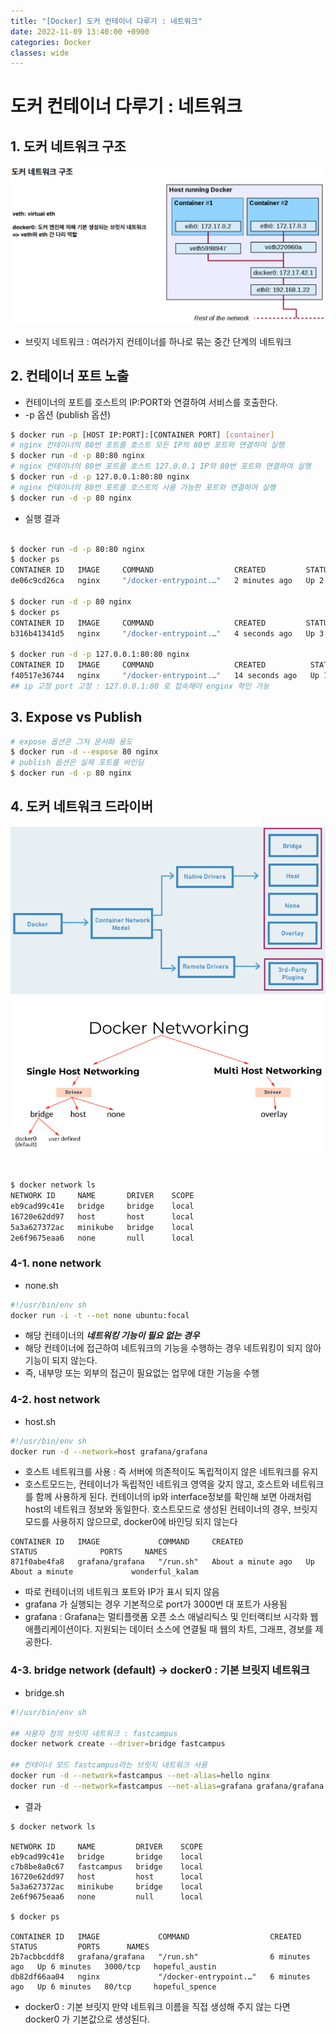 ```yaml
---
title: "[Docker] 도커 컨테이너 다루기 : 네트워크"
date: 2022-11-09 13:40:00 +0900
categories: Docker
classes: wide
---
```


# 도커 컨테이너 다루기 : 네트워크

## 1. 도커 네트워크 구조
![도커 네트워크 구조 01](/images/20221109_docker_network01.png)

- 브릿지 네트워크 : 여러가지 컨테이너를 하나로 묶는 중간 단계의 네트워크

## 2. 컨테이너 포트 노출

- 컨테이너의 포트를 호스트의 IP:PORT와 연결하여 서비스를 호출한다.
- -p 옵션 (publish 옵션)

```bash
$ docker run -p [HOST IP:PORT]:[CONTAINER PORT] [container]
# nginx 컨테이너의 80번 포트를 호스트 모든 IP의 80번 포트와 연결하여 실행
$ docker run -d -p 80:80 nginx
# nginx 컨테이너의 80번 포트를 호스트 127.0.0.1 IP의 80번 포트와 연결하여 실행
$ docker run -d -p 127.0.0.1:80:80 nginx
# nginx 컨테이너의 80번 포트를 호스트의 사용 가능한 포트와 연결하여 실행
$ docker run -d -p 80 nginx
```

- 실행 결과

```bash

$ docker run -d -p 80:80 nginx
$ docker ps
CONTAINER ID   IMAGE     COMMAND                  CREATED         STATUS         PORTS                NAMES
de06c9cd26ca   nginx     "/docker-entrypoint.…"   2 minutes ago   Up 2 minutes   0.0.0.0:80->80/tcp   romantic_aryabhata

$ docker run -d -p 80 nginx
$ docker ps 
CONTAINER ID   IMAGE     COMMAND                  CREATED         STATUS         PORTS                   NAMES
b316b41341d5   nginx     "/docker-entrypoint.…"   4 seconds ago   Up 3 seconds   0.0.0.0:52573->80/tcp   infallible_lewin

$ docker run -d -p 127.0.0.1:80:80 nginx
CONTAINER ID   IMAGE     COMMAND                  CREATED          STATUS          PORTS                  NAMES
f40517e36744   nginx     "/docker-entrypoint.…"   14 seconds ago   Up 13 seconds   127.0.0.1:80->80/tcp   determined_lichterman
## ip 고정 port 고정 : 127.0.0.1:80 로 접속해야 enginx 학인 가능
```

## 3. Expose vs Publish

```bash
# expose 옵션은 그저 문서화 용도
$ docker run -d --expose 80 nginx
# publish 옵션은 실제 포트를 바인딩
$ docker run -d -p 80 nginx
```


## 4. 도커 네트워크 드라이버
![도커 네트워크 구조 02](/images/20221109_docker_network02.png)
![도커 네트워크 구조 03](/images/20221109_docker_network03.png)


```bash

$ docker network ls
NETWORK ID     NAME       DRIVER    SCOPE
eb9cad99c41e   bridge     bridge    local
16720e62dd97   host       host      local
5a3a627372ac   minikube   bridge    local
2e6f9675eaa6   none       null      local

```

### 4-1. none network 

- none.sh

```bash
#!/usr/bin/env sh
docker run -i -t --net none ubuntu:focal
```

- 해당 컨테이너의 ***네트워킹 기능이 필요 없는 경우***
- 해당 컨테이너에 접근하여 네트워크의 기능을 수행하는 경우 네트워킹이 되지 않아 기능이 되지 않는다. 
- 즉, 내부망 또는 외부의 접근이 필요없는 업무에 대한 기능을 수행

### 4-2. host network 

- host.sh

```bash
#!/usr/bin/env sh
docker run -d --network=host grafana/grafana
```
- 호스트 네트워크를 사용 : 즉 서버에 의존적이도 독립적이지 않은 네트워크를 유지
- 호스트모드는, 컨테이너가 독립적인 네트워크 영역을 갖지 않고, 호스트와 네트워크를 함께 사용하게 된다. 컨테이너의 ip와 interface정보를 확인해 보면 아래처럼 host의 네트워크 정보와 동일한다. 호스트모드로 생성된 컨테이너의 경우, 브릿지 모드를 사용하지 않으므로, docker0에 바인딩 되지 않는다

```console
CONTAINER ID   IMAGE             COMMAND     CREATED              STATUS              PORTS     NAMES
871f0abe4fa8   grafana/grafana   "/run.sh"   About a minute ago   Up About a minute             wonderful_kalam
```

- 따로 컨테이너의 네트워크 포트와 IP가 표시 되지 않음
- grafana 가 실행되는 경우 기본적으로 port가 3000번 대 포트가 사용됨
- grafana : Grafana는 멀티플랫폼 오픈 소스 애널리틱스 및 인터랙티브 시각화 웹 애플리케이션이다. 지원되는 데이터 소스에 연결될 때 웹의 차트, 그래프, 경보를 제공한다.

### 4-3. bridge network (default) -> docker0 : 기본 브릿지 네트워크
- bridge.sh

```bash
#!/usr/bin/env sh

## 사용자 정의 브릿지 네트워크 : fastcampus
docker network create --driver=bridge fastcampus

## 컨테이너 모드 fastcampus라는 브릿지 네트워크 사용
docker run -d --network=fastcampus --net-alias=hello nginx
docker run -d --network=fastcampus --net-alias=grafana grafana/grafana
```

- 결과

```console
$ docker network ls

NETWORK ID     NAME         DRIVER    SCOPE
eb9cad99c41e   bridge       bridge    local
c7b8be8a0c67   fastcampus   bridge    local
16720e62dd97   host         host      local
5a3a627372ac   minikube     bridge    local
2e6f9675eaa6   none         null      local

$ docker ps 

CONTAINER ID   IMAGE             COMMAND                  CREATED         STATUS         PORTS      NAMES
2b7acbbcddf8   grafana/grafana   "/run.sh"                6 minutes ago   Up 6 minutes   3000/tcp   hopeful_austin
db82df66aa04   nginx             "/docker-entrypoint.…"   6 minutes ago   Up 6 minutes   80/tcp     hopeful_spence
```

- docker0 : 기본 브릿지 만약 네트워크 이름을 직접 생성해 주지 않는 다면 docker0 가 기본값으로 생성된다.